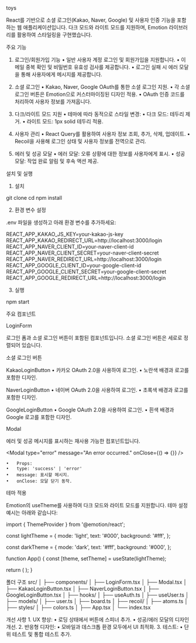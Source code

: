 toys

React를 기반으로 소셜 로그인(Kakao, Naver, Google) 및 사용자 인증 기능을 포함하는 웹 애플리케이션입니다.
다크 모드와 라이트 모드를 지원하며, Emotion 라이브러리를 활용하여 스타일링을 구현했습니다.

주요 기능

1. 로그인/회원가입 기능
   • 일반 사용자 계정 로그인 및 회원가입을 지원합니다.
   • 이메일 중복 확인 및 비밀번호 유효성 검사를 제공합니다.
   • 로그인 실패 시 에러 모달을 통해 사용자에게 메시지를 제공합니다.

2. 소셜 로그인
   • Kakao, Naver, Google OAuth를 통한 소셜 로그인 지원.
   • 각 소셜 로그인 버튼은 Emotion으로 커스터마이징된 디자인 적용.
   • OAuth 인증 코드를 처리하여 사용자 정보를 가져옵니다.

3. 다크/라이트 모드 지원
   • 테마에 따라 동적으로 스타일 변경:
   • 다크 모드: 테두리 제거.
   • 라이트 모드: 1px solid 테두리 적용.

4. 사용자 관리
   • React Query를 활용하여 사용자 정보 조회, 추가, 삭제, 업데이트.
   • Recoil을 사용해 로그인 상태 및 사용자 정보를 전역으로 관리.

5. 에러 및 성공 모달
   • 에러 모달: 오류 상황에 대한 정보를 사용자에게 표시.
   • 성공 모달: 작업 완료 알림 및 후속 액션 제공.

설치 및 실행

1. 설치

git clone <repository-url>
cd <project-directory>
npm install

2. 환경 변수 설정

.env 파일을 생성하고 아래 환경 변수를 추가하세요:

REACT_APP_KAKAO_JS_KEY=your-kakao-js-key
REACT_APP_KAKAO_REDIRECT_URL=http://localhost:3000/login
REACT_APP_NAVER_CLIENT_ID=your-naver-client-id
REACT_APP_NAVER_CLIENT_SECRET=your-naver-client-secret
REACT_APP_NAVER_REDIRECT_URL=http://localhost:3000/login
REACT_APP_GOOGLE_CLIENT_ID=your-google-client-id
REACT_APP_GOOGLE_CLIENT_SECRET=your-google-client-secret
REACT_APP_GOOGLE_REDIRECT_URL=http://localhost:3000/login

3. 실행

npm start

주요 컴포넌트

LoginForm

로그인 폼과 소셜 로그인 버튼이 포함된 컴포넌트입니다.
소셜 로그인 버튼은 세로로 정렬되어 있습니다.

<LoginForm />

소셜 로그인 버튼

KakaoLoginButton
• 카카오 OAuth 2.0을 사용하여 로그인.
• 노란색 배경과 로고를 포함한 디자인.

<KakaoLoginButton />

NaverLoginButton
• 네이버 OAuth 2.0을 사용하여 로그인.
• 초록색 배경과 로고를 포함한 디자인.

<NaverLoginButton />

GoogleLoginButton
• Google OAuth 2.0을 사용하여 로그인.
• 흰색 배경과 Google 로고를 포함한 디자인.

<GoogleLoginButton />

Modal

에러 및 성공 메시지를 표시하는 재사용 가능한 컴포넌트입니다.

<Modal type="error" message="An error occurred." onClose={() => {}} />

    •	Props:
    •	type: 'success' | 'error'
    •	message: 표시할 메시지.
    •	onClose: 모달 닫기 동작.

테마 적용

Emotion의 useTheme를 사용하여 다크 모드와 라이트 모드를 지원합니다.
테마 설정 예시는 아래와 같습니다:

import { ThemeProvider } from '@emotion/react';

const lightTheme = {
mode: 'light',
text: '#000',
background: '#fff',
};

const darkTheme = {
mode: 'dark',
text: '#fff',
background: '#000',
};

function App() {
const [theme, setTheme] = useState(lightTheme);

return (
<ThemeProvider theme={theme}>
<LoginForm />
</ThemeProvider>
);
}

폴더 구조
<file />
src/
│
├── components/
│ ├── LoginForm.tsx
│ ├── Modal.tsx
│ ├── KakaoLoginButton.tsx
│ ├── NaverLoginButton.tsx
│ ├── GoogleLoginButton.tsx
│
├── hooks/
│ ├── useAuth.ts
│ ├── useUser.ts
│
├── models/
│ ├── user.ts
│ ├── board.ts
│
├── recoil/
│ ├── atoms.ts
│
├── styles/
│ ├── colors.ts
│
├── App.tsx
│
└── index.tsx

개선 사항 1. UX 향상:
• 로딩 상태에서 버튼에 스피너 추가.
• 성공/에러 모달의 디자인 개선. 2. 반응형 디자인:
• 모바일과 데스크톱 환경 모두에서 UI 최적화. 3. 테스트:
• 단위 테스트 및 통합 테스트 추가.
